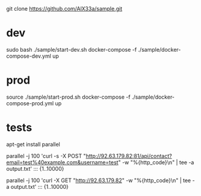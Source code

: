git clone https://github.com/AlX33a/sample.git

# dev
sudo bash ./sample/start-dev.sh
docker-compose -f ./sample/docker-compose-dev.yml up

# prod
source ./sample/start-prod.sh 
docker-compose -f ./sample/docker-compose-prod.yml up

# tests
apt-get install parallel

parallel -j 100 'curl -s -X POST "http://92.63.179.82:81/api/contact?email=test%40example.com&username=test" -w "%{http_code}\n" | tee -a output.txt' ::: {1..10000}

parallel -j 100 'curl -X GET "http://92.63.179.82" -w "%{http_code}\n" | tee -a output.txt' ::: {1..10000}
